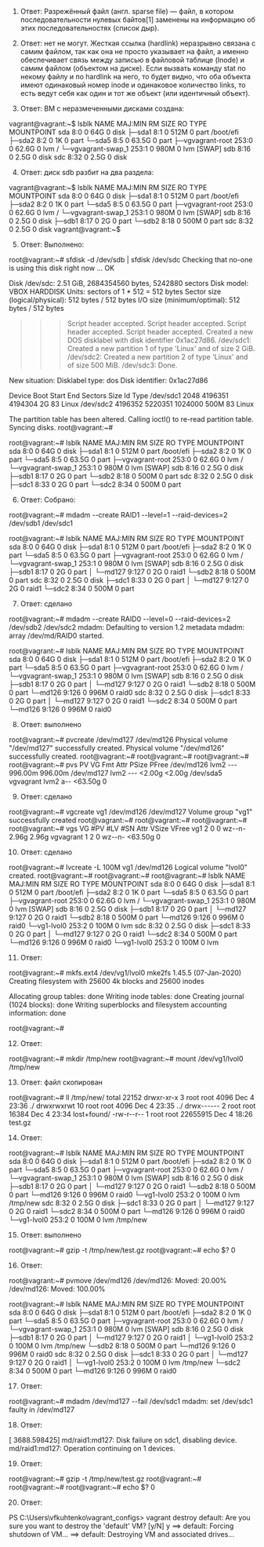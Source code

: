 1. Ответ: Разрежённый файл (англ. sparse file) — файл, в котором последовательности нулевых байтов[1] заменены на информацию об этих последовательностях (список дыр).

2. Ответ: нет не могут. Жесткая ссылка (hardlink) неразрывно связана с самим файлом, так как она не просто указывает на файл, а именно обеспечивает связь между записью в файловой таблице (Inode) и самим файлом (объектом на диске). Если вызвать команду stat по некому файлу и по hardlink на него, то будет видно, что оба объекта имеют одинаковый номер inode и одинаковое количество links, то есть ведут себя как один и тот же объект (или идентичный объект).

3. Ответ: ВМ с неразмеченными дисками создана:

vagrant@vagrant:~$ lsblk
NAME                 MAJ:MIN RM  SIZE RO TYPE MOUNTPOINT
sda                    8:0    0   64G  0 disk
├─sda1                 8:1    0  512M  0 part /boot/efi
├─sda2                 8:2    0    1K  0 part
└─sda5                 8:5    0 63.5G  0 part
  ├─vgvagrant-root   253:0    0 62.6G  0 lvm  /
  └─vgvagrant-swap_1 253:1    0  980M  0 lvm  [SWAP]
sdb                    8:16   0  2.5G  0 disk
sdc                    8:32   0  2.5G  0 disk


4. Ответ: диск sdb разбит на два раздела:

vagrant@vagrant:~$ lsblk
NAME                 MAJ:MIN RM  SIZE RO TYPE MOUNTPOINT
sda                    8:0    0   64G  0 disk
├─sda1                 8:1    0  512M  0 part /boot/efi
├─sda2                 8:2    0    1K  0 part
└─sda5                 8:5    0 63.5G  0 part
  ├─vgvagrant-root   253:0    0 62.6G  0 lvm  /
  └─vgvagrant-swap_1 253:1    0  980M  0 lvm  [SWAP]
sdb                    8:16   0  2.5G  0 disk
├─sdb1                 8:17   0    2G  0 part
└─sdb2                 8:18   0  500M  0 part
sdc                    8:32   0  2.5G  0 disk
vagrant@vagrant:~$


5. Ответ: Выполнено:

root@vagrant:~# sfdisk -d /dev/sdb | sfdisk /dev/sdc
Checking that no-one is using this disk right now ... OK

Disk /dev/sdc: 2.51 GiB, 2684354560 bytes, 5242880 sectors
Disk model: VBOX HARDDISK
Units: sectors of 1 * 512 = 512 bytes
Sector size (logical/physical): 512 bytes / 512 bytes
I/O size (minimum/optimal): 512 bytes / 512 bytes

>>> Script header accepted.
>>> Script header accepted.
>>> Script header accepted.
>>> Script header accepted.
>>> Created a new DOS disklabel with disk identifier 0x1ac27d86.
/dev/sdc1: Created a new partition 1 of type 'Linux' and of size 2 GiB.
/dev/sdc2: Created a new partition 2 of type 'Linux' and of size 500 MiB.
/dev/sdc3: Done.

New situation:
Disklabel type: dos
Disk identifier: 0x1ac27d86

Device     Boot   Start     End Sectors  Size Id Type
/dev/sdc1          2048 4196351 4194304    2G 83 Linux
/dev/sdc2       4196352 5220351 1024000  500M 83 Linux

The partition table has been altered.
Calling ioctl() to re-read partition table.
Syncing disks.
root@vagrant:~#



root@vagrant:~# lsblk
NAME                 MAJ:MIN RM  SIZE RO TYPE MOUNTPOINT
sda                    8:0    0   64G  0 disk
├─sda1                 8:1    0  512M  0 part /boot/efi
├─sda2                 8:2    0    1K  0 part
└─sda5                 8:5    0 63.5G  0 part
  ├─vgvagrant-root   253:0    0 62.6G  0 lvm  /
  └─vgvagrant-swap_1 253:1    0  980M  0 lvm  [SWAP]
sdb                    8:16   0  2.5G  0 disk
├─sdb1                 8:17   0    2G  0 part
└─sdb2                 8:18   0  500M  0 part
sdc                    8:32   0  2.5G  0 disk
├─sdc1                 8:33   0    2G  0 part
└─sdc2                 8:34   0  500M  0 part



6. Ответ: Собрано:

root@vagrant:~# mdadm --create RAID1 --level=1 --raid-devices=2 /dev/sdb1 /dev/sdc1

root@vagrant:~# lsblk
NAME                 MAJ:MIN RM  SIZE RO TYPE  MOUNTPOINT
sda                    8:0    0   64G  0 disk
├─sda1                 8:1    0  512M  0 part  /boot/efi
├─sda2                 8:2    0    1K  0 part
└─sda5                 8:5    0 63.5G  0 part
  ├─vgvagrant-root   253:0    0 62.6G  0 lvm   /
  └─vgvagrant-swap_1 253:1    0  980M  0 lvm   [SWAP]
sdb                    8:16   0  2.5G  0 disk
├─sdb1                 8:17   0    2G  0 part
│ └─md127              9:127  0    2G  0 raid1
└─sdb2                 8:18   0  500M  0 part
sdc                    8:32   0  2.5G  0 disk
├─sdc1                 8:33   0    2G  0 part
│ └─md127              9:127  0    2G  0 raid1
└─sdc2                 8:34   0  500M  0 part


7. Ответ: сделано

root@vagrant:~# mdadm --create RAID0 --level=0 --raid-devices=2 /dev/sdb2 /dev/sdc2
mdadm: Defaulting to version 1.2 metadata
mdadm: array /dev/md/RAID0 started.


root@vagrant:~# lsblk
NAME                 MAJ:MIN RM  SIZE RO TYPE  MOUNTPOINT
sda                    8:0    0   64G  0 disk
├─sda1                 8:1    0  512M  0 part  /boot/efi
├─sda2                 8:2    0    1K  0 part
└─sda5                 8:5    0 63.5G  0 part
  ├─vgvagrant-root   253:0    0 62.6G  0 lvm   /
  └─vgvagrant-swap_1 253:1    0  980M  0 lvm   [SWAP]
sdb                    8:16   0  2.5G  0 disk
├─sdb1                 8:17   0    2G  0 part
│ └─md127              9:127  0    2G  0 raid1
└─sdb2                 8:18   0  500M  0 part
  └─md126              9:126  0  996M  0 raid0
sdc                    8:32   0  2.5G  0 disk
├─sdc1                 8:33   0    2G  0 part
│ └─md127              9:127  0    2G  0 raid1
└─sdc2                 8:34   0  500M  0 part
  └─md126              9:126  0  996M  0 raid0


8. Ответ: выполнено

root@vagrant:~# pvcreate /dev/md127 /dev/md126
  Physical volume "/dev/md127" successfully created.
  Physical volume "/dev/md126" successfully created.
root@vagrant:~#
root@vagrant:~#
root@vagrant:~#
root@vagrant:~# pvs
  PV         VG        Fmt  Attr PSize   PFree
  /dev/md126           lvm2 ---  996.00m 996.00m
  /dev/md127           lvm2 ---   <2.00g  <2.00g
  /dev/sda5  vgvagrant lvm2 a--  <63.50g      0

9. Ответ: сделано

root@vagrant:~# vgcreate vg1 /dev/md126 /dev/md127
  Volume group "vg1" successfully created
root@vagrant:~#
root@vagrant:~#
root@vagrant:~#
root@vagrant:~# vgs
  VG        #PV #LV #SN Attr   VSize   VFree
  vg1         2   0   0 wz--n-   2.96g 2.96g
  vgvagrant   1   2   0 wz--n- <63.50g    0


10. Ответ: сделано

root@vagrant:~# lvcreate -L 100M vg1 /dev/md126
  Logical volume "lvol0" created.
root@vagrant:~#
root@vagrant:~#
root@vagrant:~# lsblk
NAME                 MAJ:MIN RM  SIZE RO TYPE  MOUNTPOINT
sda                    8:0    0   64G  0 disk
├─sda1                 8:1    0  512M  0 part  /boot/efi
├─sda2                 8:2    0    1K  0 part
└─sda5                 8:5    0 63.5G  0 part
  ├─vgvagrant-root   253:0    0 62.6G  0 lvm   /
  └─vgvagrant-swap_1 253:1    0  980M  0 lvm   [SWAP]
sdb                    8:16   0  2.5G  0 disk
├─sdb1                 8:17   0    2G  0 part
│ └─md127              9:127  0    2G  0 raid1
└─sdb2                 8:18   0  500M  0 part
  └─md126              9:126  0  996M  0 raid0
    └─vg1-lvol0      253:2    0  100M  0 lvm
sdc                    8:32   0  2.5G  0 disk
├─sdc1                 8:33   0    2G  0 part
│ └─md127              9:127  0    2G  0 raid1
└─sdc2                 8:34   0  500M  0 part
  └─md126              9:126  0  996M  0 raid0
    └─vg1-lvol0      253:2    0  100M  0 lvm


11. Ответ: 

root@vagrant:~# mkfs.ext4 /dev/vg1/lvol0
mke2fs 1.45.5 (07-Jan-2020)
Creating filesystem with 25600 4k blocks and 25600 inodes

Allocating group tables: done
Writing inode tables: done
Creating journal (1024 blocks): done
Writing superblocks and filesystem accounting information: done

root@vagrant:~#

12. Ответ:

root@vagrant:~# mkdir /tmp/new
root@vagrant:~# mount /dev/vg1/lvol0 /tmp/new

13. Ответ: файл скопирован

root@vagrant:~# ll /tmp/new/
total 22152
drwxr-xr-x  3 root root     4096 Dec  4 23:36 ./
drwxrwxrwt 10 root root     4096 Dec  4 23:35 ../
drwx------  2 root root    16384 Dec  4 23:34 lost+found/
-rw-r--r--  1 root root 22655915 Dec  4 18:26 test.gz


14.  Ответ: 

root@vagrant:~# lsblk
NAME                 MAJ:MIN RM  SIZE RO TYPE  MOUNTPOINT
sda                    8:0    0   64G  0 disk
├─sda1                 8:1    0  512M  0 part  /boot/efi
├─sda2                 8:2    0    1K  0 part
└─sda5                 8:5    0 63.5G  0 part
  ├─vgvagrant-root   253:0    0 62.6G  0 lvm   /
  └─vgvagrant-swap_1 253:1    0  980M  0 lvm   [SWAP]
sdb                    8:16   0  2.5G  0 disk
├─sdb1                 8:17   0    2G  0 part
│ └─md127              9:127  0    2G  0 raid1
└─sdb2                 8:18   0  500M  0 part
  └─md126              9:126  0  996M  0 raid0
    └─vg1-lvol0      253:2    0  100M  0 lvm   /tmp/new
sdc                    8:32   0  2.5G  0 disk
├─sdc1                 8:33   0    2G  0 part
│ └─md127              9:127  0    2G  0 raid1
└─sdc2                 8:34   0  500M  0 part
  └─md126              9:126  0  996M  0 raid0
    └─vg1-lvol0      253:2    0  100M  0 lvm   /tmp/new


15. Ответ: выполнено

root@vagrant:~# gzip -t /tmp/new/test.gz
root@vagrant:~# echo $?
0


16. Ответ: 

root@vagrant:~# pvmove /dev/md126
  /dev/md126: Moved: 20.00%
  /dev/md126: Moved: 100.00%


root@vagrant:~# lsblk
NAME                 MAJ:MIN RM  SIZE RO TYPE  MOUNTPOINT
sda                    8:0    0   64G  0 disk
├─sda1                 8:1    0  512M  0 part  /boot/efi
├─sda2                 8:2    0    1K  0 part
└─sda5                 8:5    0 63.5G  0 part
  ├─vgvagrant-root   253:0    0 62.6G  0 lvm   /
  └─vgvagrant-swap_1 253:1    0  980M  0 lvm   [SWAP]
sdb                    8:16   0  2.5G  0 disk
├─sdb1                 8:17   0    2G  0 part
│ └─md127              9:127  0    2G  0 raid1
│   └─vg1-lvol0      253:2    0  100M  0 lvm   /tmp/new
└─sdb2                 8:18   0  500M  0 part
  └─md126              9:126  0  996M  0 raid0
sdc                    8:32   0  2.5G  0 disk
├─sdc1                 8:33   0    2G  0 part
│ └─md127              9:127  0    2G  0 raid1
│   └─vg1-lvol0      253:2    0  100M  0 lvm   /tmp/new
└─sdc2                 8:34   0  500M  0 part
  └─md126              9:126  0  996M  0 raid0


17. Ответ: 

root@vagrant:~# mdadm /dev/md127 --fail /dev/sdc1
mdadm: set /dev/sdc1 faulty in /dev/md127


18. Ответ:

[ 3688.598425] md/raid1:md127: Disk failure on sdc1, disabling device.
               md/raid1:md127: Operation continuing on 1 devices.

19. Ответ: 

root@vagrant:~# gzip -t /tmp/new/test.gz
root@vagrant:~#
root@vagrant:~#
root@vagrant:~# echo $?
0

20. Ответ:

PS C:\Users\vfkuhtenko\vagrant_configs> vagrant destroy
    default: Are you sure you want to destroy the 'default' VM? [y/N] y
==> default: Forcing shutdown of VM...
==> default: Destroying VM and associated drives...


